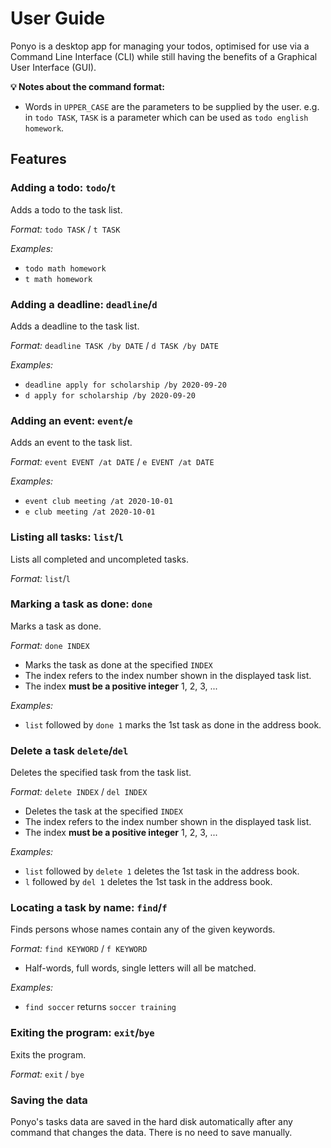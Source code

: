 # User Guide

Ponyo is a desktop app for managing your todos, optimised for use via a Command Line Interface (CLI) while still having the benefits of a Graphical User Interface (GUI).

**💡 Notes about the command format:**
* Words in `UPPER_CASE` are the parameters to be supplied by the user.
e.g. in `todo TASK`, `TASK` is a parameter which can be used as `todo english homework`.

## Features 

### Adding a todo: `todo`/`t`

Adds a todo to the task list.

*Format:* `todo TASK` / `t TASK`

*Examples:*
* `todo math homework`
* `t math homework`

### Adding a deadline: `deadline`/`d`

Adds a deadline to the task list.

*Format:* `deadline TASK /by DATE` / `d TASK /by DATE`

*Examples:*
* `deadline apply for scholarship /by 2020-09-20`
* `d apply for scholarship /by 2020-09-20`

### Adding an event: `event`/`e`

Adds an event to the task list.

*Format:* `event EVENT /at DATE` / `e EVENT /at DATE`

*Examples:*
* `event club meeting /at 2020-10-01`
* `e club meeting /at 2020-10-01`

### Listing all tasks: `list`/`l`

Lists all completed and uncompleted tasks.

*Format:* `list`/`l`

### Marking a task as done: `done`

Marks a task as done.

*Format:* `done INDEX`
* Marks the task as done at the specified `INDEX`
* The index refers to the index number shown in the displayed task list.
* The index **must be a positive integer** 1, 2, 3, ...

*Examples:*
* `list` followed by `done 1` marks the 1st task as done in the address book.

### Delete a task `delete`/`del`

Deletes the specified task from the task list.

*Format:* `delete INDEX` / `del INDEX`
* Deletes the task at the specified `INDEX`
* The index refers to the index number shown in the displayed task list.
* The index **must be a positive integer** 1, 2, 3, ...

*Examples:*
* `list` followed by `delete 1` deletes the 1st task in the address book.
* `l` followed by `del 1` deletes the 1st task in the address book.

### Locating a task by name: `find`/`f`

Finds persons whose names contain any of the given keywords.

*Format:* `find KEYWORD` / `f KEYWORD`
* Half-words, full words, single letters will all be matched.

*Examples:*
* `find soccer` returns `soccer training`

### Exiting the program: `exit`/`bye`

Exits the program.

*Format:* `exit` / `bye`


### Saving the data

Ponyo's tasks data are saved in the hard disk automatically after any command that changes the data. There is no need to save manually.
